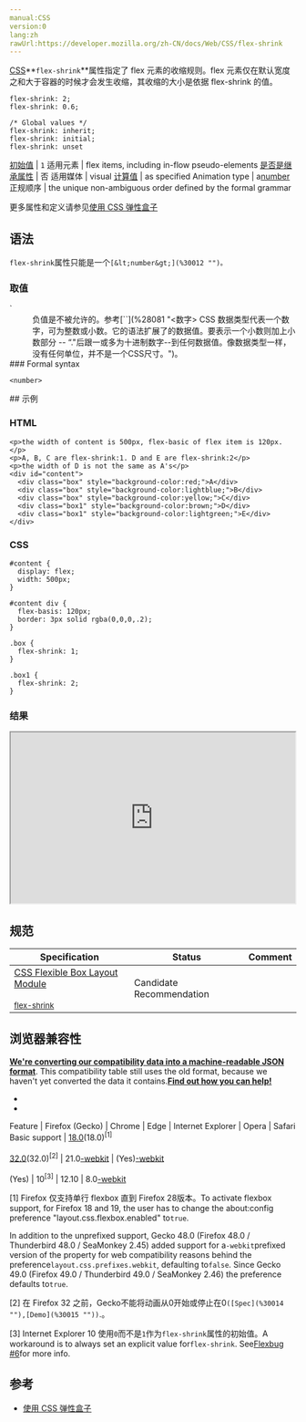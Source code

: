 ```yaml
---
manual:CSS
version:0
lang:zh
rawUrl:https://developer.mozilla.org/zh-CN/docs/Web/CSS/flex-shrink
---
```






[CSS](%28448 "")**`flex-shrink`**属性指定了 flex 元素的收缩规则。flex 元素仅在默认宽度之和大于容器的时候才会发生收缩，其收缩的大小是依据 flex-shrink 的值。


```
flex-shrink: 2;
flex-shrink: 0.6;

/* Global values */
flex-shrink: inherit;
flex-shrink: initial;
flex-shrink: unset
```

[初始值](%28302 "") | `1` 
适用元素 | flex items, including in-flow pseudo-elements 
[是否是继承属性](%28299 "") | 否 
适用媒体 | visual 
[计算值](%28304 "") | as specified 
Animation type | a[number](%29955 "Values of the <number> CSS data type are interpolated as real, floating-point, numbers.") 
正规顺序 | the unique non-ambiguous order defined by the formal grammar 



更多属性和定义请参见[使用 CSS 弹性盒子](%28434 "")


## 语法<a name="语法"></a>


`flex-shrink`属性只能是一个`[&lt;number&gt;](%30012 "")。`


### 取值<a name="取值"></a>
<dl><dt id=''>`<number`&gt;</dt><dd>负值是不被允许的。参考[`<number>`](%28081 "<数字> CSS 数据类型代表一个数字，可为整数或小数。它的语法扩展了<integer>的数据值。要表示一个小数则加上小数部分 -- “."后跟一或多为十进制数字--到任何<integer>数据值。像<integer>数据类型一样，<number>没有任何单位，并不是一个CSS尺寸。")。</dd><dt id=''>
### Formal syntax<a name="Formal_syntax"></a>

```
<number>
```
</dt></dl>
## 示例<a name="示例"></a>

### HTML<a name="HTML"></a>

```
<p>the width of content is 500px, flex-basic of flex item is 120px.</p>
<p>A, B, C are flex-shrink:1. D and E are flex-shrink:2</p>
<p>the width of D is not the same as A's</p>
<div id="content">
  <div class="box" style="background-color:red;">A</div>
  <div class="box" style="background-color:lightblue;">B</div>
  <div class="box" style="background-color:yellow;">C</div>
  <div class="box1" style="background-color:brown;">D</div>
  <div class="box1" style="background-color:lightgreen;">E</div>
</div>
```

### CSS<a name="CSS"></a>

```
#content {
  display: flex;
  width: 500px;
}

#content div {
  flex-basis: 120px;
  border: 3px solid rgba(0,0,0,.2);
}

.box { 
  flex-shrink: 1;
}

.box1 { 
  flex-shrink: 2; 
}
```

### 结果<a name="结果"></a>


<iframe src='https://mdn.mozillademos.org/zh-CN/docs/Web/CSS/flex-shrink$samples/示例?revision=1239711' width='500px' height='300px'></iframe>



## 规范<a name="规范"></a>

Specification | Status | Comment 
 ---  |  ---  |  ---  | 
[CSS Flexible Box Layout Module<br></br><small>flex-shrink</small>](%30013 "") | Candidate Recommendation |  


## 浏览器兼容性<a name="浏览器兼容性"></a>


**[We&#39;re converting our compatibility data into a machine-readable JSON format](%3344 "")**. This compatibility table still uses the old format, because we haven&#39;t yet converted the data it contains.**[Find out how you can help!](%3392 "")**


* 
* 

Feature | Firefox (Gecko) | Chrome | Edge | Internet Explorer | Opera | Safari 
Basic support | [18.0](%12622 "Released on 2013-01-08.")(18.0)<sup>[1]</sup><br></br>[32.0](%12219 "Released on 2014-09-02.")(32.0)<sup>[2]</sup> | 21.0[-webkit](%3568 "The name of this feature is prefixed with '-webkit' as this browser considers it experimental") | (Yes)[-webkit](%3568 "The name of this feature is prefixed with '-webkit' as this browser considers it experimental")<br></br>(Yes) | 10<sup>[3]</sup> | 12.10 | 8.0[-webkit](%3568 "The name of this feature is prefixed with '-webkit' as this browser considers it experimental") 





[1] Firefox 仅支持单行 flexbox 直到 Firefox 28版本。To activate flexbox support, for Firefox 18 and 19, the user has to change the about:config preference &quot;layout.css.flexbox.enabled&quot; to`true`.



In addition to the unprefixed support, Gecko 48.0 (Firefox 48.0 / Thunderbird 48.0 / SeaMonkey 2.45) added support for a`-webkit`prefixed version of the property for web compatibility reasons behind the preference`layout.css.prefixes.webkit`, defaulting to`false`. Since Gecko 49.0 (Firefox 49.0 / Thunderbird 49.0 / SeaMonkey 2.46) the preference defaults to`true`.



[2] 在 Firefox 32 之前，Gecko不能将动画从0开始或停止在0`([Spec](%30014 ""),[Demo](%30015 ""))`.。



[3] Internet Explorer 10 使用`0`而不是`1`作为`flex-shrink`属性的初始值。A workaround is to always set an explicit value for`flex-shrink`. See[Flexbug #6](%30016 "")for more info.


## 参考<a name="参考"></a>

* [使用 CSS 弹性盒子](%28434 "使用 CSS 弹性盒子")



